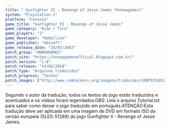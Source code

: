 ```yaml
---
title: " Gunfighter II - Revenge of Jesse James (hnnewgames)"
system: "Playstation 2"
platform: "Console"
game_title: "Gunfighter II - Revenge of Jesse James"
game_category: "Ação / Tiro"
game_players: "2"
game_developer: "Rebellion"
game_publisher: "Ubisoft"
game_release_date: "28/03/2003"
patch_group: "HNNEWGAMES"
patch_site: "https://hnnewgamesofficial.blogspot.com.br/"
patch_version: "1.0"
patch_release: "14/02/2018"
patch_type: "Arquivos traduzidos"
patch_progress: "Textos"
patch_images: ["http://www.romhackers.org/imagens/traducoes/%5BPS2%5D%20Gunfighter%20II%20-%20Revenge%20of%20Jesse%20James%20-%20hnnewgames%20-%201.jpg","http://www.romhackers.org/imagens/traducoes/%5BPS2%5D%20Gunfighter%20II%20-%20Revenge%20of%20Jesse%20James%20-%20hnnewgames%20-%202.jpg","http://www.romhackers.org/imagens/traducoes/%5BPS2%5D%20Gunfighter%20II%20-%20Revenge%20of%20Jesse%20James%20-%20hnnewgames%20-%203.jpg"]
---
```

Segundo o autor da tradução, todos os textos do jogo estão traduzidos e acentuados e os vídeos foram legendados.OBS: Leia o arquivo Tutorial.txt para saber como deixar o jogo traduzido em português.ATENÇÃO:Esta tradução deve ser aplicada em uma imagem de DVD em formato ISO da versão europeia (SLES-51289) do jogo Gunfighter II - Revenge of Jesse James.